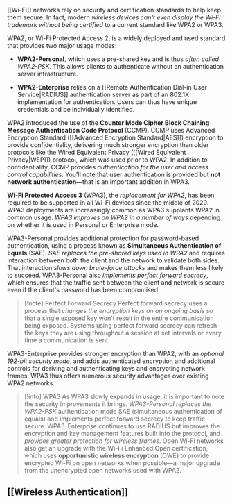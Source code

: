 
[[Wi-Fi]] networks rely on security and certification standards to help keep them secure. In fact, modern *wireless devices can't even display the Wi-Fi trademark without being certified* to a current standard like WPA2 or WPA3.

WPA2, or Wi-Fi Protected Access 2, is a widely deployed and used standard that provides two major usage modes:

- **WPA2-Personal**, which uses a pre-shared key and is thus *often called WPA2-PSK*. This allows clients to authenticate without an authentication server infrastructure.
  
- **WPA2-Enterprise** relies on a [[Remote Authentication Dial-in User Service|RADIUS]] authentication server as part of an 802.1X implementation for authentication. Users can thus have unique credentials and be individually identified.

WPA2 introduced the use of the **Counter Mode Cipher Block Chaining Message Authentication Code Protocol** (CCMP). CCMP uses Advanced Encryption Standard ([[Advanced Encryption Standard|AES]]) encryption to provide confidentiality, delivering much stronger encryption than older protocols like the Wired Equivalent Privacy ([[Wired Equivalent Privacy|WEP]]) protocol, which was used prior to WPA2. In addition to confidentiality, CCMP provides *authentication for the user and access control capabilities*. You'll note that user authentication is provided but **not network authentication**—that is an important addition in WPA3.

**Wi-Fi Protected Access 3** (WPA3), the *replacement for WPA2*, has been required to be supported in all Wi-Fi devices since the middle of 2020. WPA3 deployments are increasingly common as WPA3 supplants WPA2 in common usage. *WPA3 improves on WPA2 in a number of ways* depending on whether it is used in Personal or Enterprise mode. 

WPA3-Personal provides additional protection for password-based authentication, using a process known as **Simultaneous Authentication of Equals** (SAE). *SAE replaces the pre-shared keys used in WPA2* and requires interaction between both the client and the network to validate both sides. That interaction *slows down brute-force attacks* and makes them less likely to succeed. WPA3-Personal also *implements perfect forward secrecy*, which ensures that the traffic sent between the client and network is secure even if the client's password has been compromised.

>[!note] Perfect Forward Secrecy
> Perfect forward secrecy uses a process that *changes the encryption keys on an ongoing basis* so that a single exposed key won't result in the entire communication being exposed. Systems using perfect forward secrecy can refresh the keys they are using throughout a session at set intervals or every time a communication is sent.


WPA3-Enterprise provides stronger encryption than WPA2, with an *optional 192-bit security mode*, and adds authenticated encryption and additional controls for deriving and authenticating keys and encrypting network frames. WPA3 thus offers numerous security advantages over existing WPA2 networks.

>[!info] WPA3
>As WPA3 slowly expands in usage, it is important to note the security improvements it brings. *WPA3-Personal replaces the WPA2-PSK* authentication mode SAE (simultaneous authentication of equals) and implements perfect forward secrecy to keep traffic secure. WPA3-Enterprise continues to use RADIUS but improves the encryption and key management features built into the protocol, and *provides greater protection for wireless frames*. Open Wi-Fi networks also get an upgrade with the Wi-Fi Enhanced Open certification, which uses **opportunistic wireless encryption** (OWE) to provide encrypted Wi-Fi on open networks when possible—a major upgrade from the unencrypted open networks used with WPA2.


## [[Wireless Authentication]]
